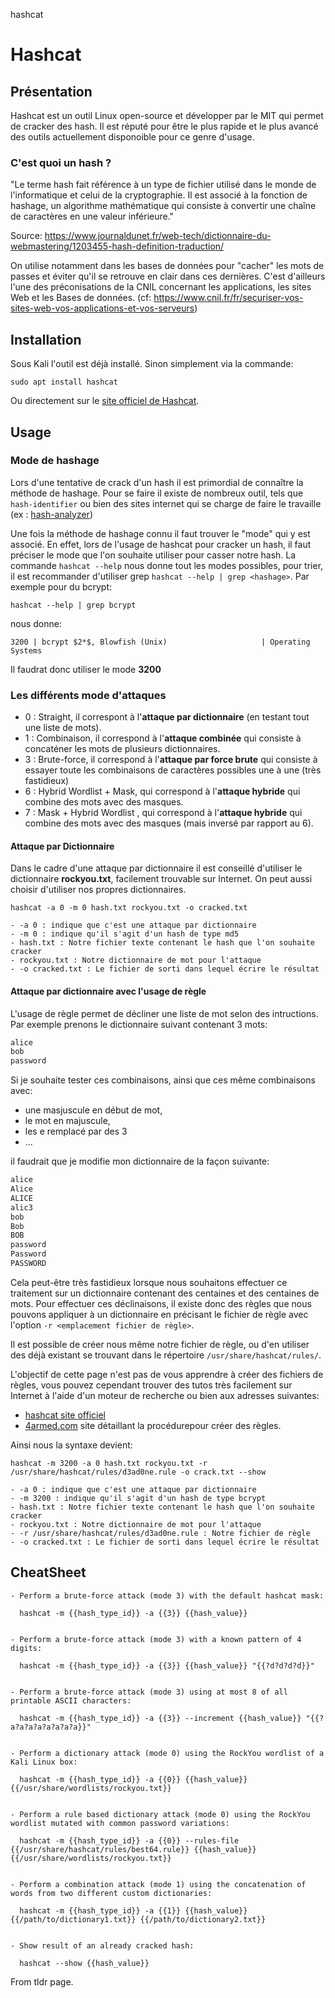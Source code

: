 hashcat

# Hashcat 

## Présentation

Hashcat est un outil Linux open-source et développer par le MIT qui permet de cracker des hash. Il est réputé pour être le plus rapide et le plus avancé des outils actuellement disponoible pour ce genre d'usage.

### C'est quoi un hash ?

"Le terme hash fait référence à un type de fichier utilisé dans le monde de l'informatique et celui de la cryptographie. Il est associé à la fonction de hashage, un algorithme mathématique qui consiste à convertir une chaîne de caractères en une valeur inférieure."

Source: https://www.journaldunet.fr/web-tech/dictionnaire-du-webmastering/1203455-hash-definition-traduction/

On utilise notamment dans les bases de données pour "cacher" les mots de passes et éviter qu'il se retrouve en clair dans ces dernières. C'est d'ailleurs l'une des préconisations de la CNIL concernant les applications, les sites Web et les Bases de données. (cf: https://www.cnil.fr/fr/securiser-vos-sites-web-vos-applications-et-vos-serveurs)

## Installation 

Sous Kali l'outil est déjà installé. Sinon simplement via la commande: 

	sudo apt install hashcat
	
Ou directement sur le [site officiel de Hashcat](https://hashcat.net/hashcat/).


## Usage

### Mode de hashage

Lors d'une tentative de crack d'un hash il est primordial de connaître la méthode de hashage. Pour se faire il existe de nombreux outil, tels que `hash-identifier` ou bien des sites internet qui se charge de faire le travaille (ex : [hash-analyzer](https://www.tunnelsup.com/hash-analyzer/))

Une fois la méthode de hashage connu il faut trouver le "mode" qui y est associé. En effet, lors de l'usage de hashcat pour cracker un hash, il faut préciser le mode que l'on souhaite utiliser pour casser notre hash. La commande `hashcat --help` nous donne tout les modes possibles, pour trier, il est recommander d'utiliser grep `hashcat --help | grep <hashage>`. Par exemple pour du bcrypt:

`hashcat --help | grep bcrypt` 
 
nous donne:

`3200 | bcrypt $2*$, Blowfish (Unix)                     | Operating Systems`

Il faudrat donc utiliser le mode **3200**

### Les différents mode d'attaques

- 0 : Straight, il correspont à l'**attaque par dictionnaire** (en testant tout une liste de mots).
- 1 : Combinaison, il correspond à l'**attaque combinée** qui consiste à concaténer les mots de plusieurs dictionnaires.
- 3 : Brute-force, il correspond à l'**attaque par force brute** qui consiste à essayer toute les combinaisons de caractères possibles une à une (très fastidieux)
- 6 : Hybrid Wordlist + Mask, qui correspond à l'**attaque hybride** qui combine des mots avec des masques.
- 7 : Mask + Hybrid Wordlist ,  qui correspond à l'**attaque hybride** qui combine des mots avec des masques (mais inversé par rapport au 6).

#### Attaque par Dictionnaire 

Dans le cadre d'une attaque par dictionnaire il est conseillé d'utiliser le dictionnaire **rockyou.txt**, facilement trouvable sur Internet. On peut aussi choisir d'utiliser nos propres dictionnaires.

```
hashcat -a 0 -m 0 hash.txt rockyou.txt -o cracked.txt

- -a 0 : indique que c'est une attaque par dictionnaire
- -m 0 : indique qu'il s'agit d'un hash de type md5
- hash.txt : Notre fichier texte contenant le hash que l'on souhaite cracker
- rockyou.txt : Notre dictionnaire de mot pour l'attaque
- -o cracked.txt : Le fichier de sorti dans lequel écrire le résultat
```

#### Attaque par dictionnaire avec l'usage de règle

L'usage de règle permet de décliner une liste de mot selon des intructions. Par exemple prenons le dictionnaire suivant contenant 3 mots:

```txt
alice
bob
password
```

Si je souhaite tester ces combinaisons, ainsi que ces même combinaisons avec: 
- une masjuscule en début de mot, 
- le mot en majuscule, 
- les e remplacé par des 3
- ...

il faudrait que je modifie mon dictionnaire de la façon suivante: 

```txt
alice
Alice
ALICE
alic3
bob
Bob
BOB
password
Password
PASSWORD
```

Cela peut-être très fastidieux lorsque nous souhaitons effectuer ce traitement sur un dictionnaire contenant des centaines et des centaines de mots. 
Pour effectuer ces déclinaisons, il existe donc des règles que nous pouvons appliquer à un dictionnaire en précisant le fichier de règle avec l'option `-r <emplacement fichier de règle>`.

Il est possible de créer nous même notre fichier de règle, ou d'en utiliser des déjà existant se trouvant dans le répertoire `/usr/share/hashcat/rules/`. 

L'objectif de cette page n'est pas de vous apprendre à créer des fichiers de règles, vous pouvez cependant trouver des tutos très facilement sur Internet à l'aide d'un moteur de recherche ou bien aux adresses suivantes:
- [hashcat site officiel](https://hashcat.net/wiki/doku.php?id=rule_based_attack)
- [4armed.com](https://www.4armed.com/blog/hashcat-rule-based-attack/) site détaillant la procédurepour créer des règles.

Ainsi nous la syntaxe devient: 



```
hashcat -m 3200 -a 0 hash.txt rockyou.txt -r /usr/share/hashcat/rules/d3ad0ne.rule -o crack.txt --show

- -a 0 : indique que c'est une attaque par dictionnaire
- -m 3200 : indique qu'il s'agit d'un hash de type bcrypt
- hash.txt : Notre fichier texte contenant le hash que l'on souhaite cracker
- rockyou.txt : Notre dictionnaire de mot pour l'attaque
- -r /usr/share/hashcat/rules/d3ad0ne.rule : Notre fichier de règle
- -o cracked.txt : Le fichier de sorti dans lequel écrire le résultat
```


## CheatSheet

 ```
- Perform a brute-force attack (mode 3) with the default hashcat mask:

   hashcat -m {{hash_type_id}} -a {{3}} {{hash_value}}


 - Perform a brute-force attack (mode 3) with a known pattern of 4 digits:
 
   hashcat -m {{hash_type_id}} -a {{3}} {{hash_value}} "{{?d?d?d?d}}"


 - Perform a brute-force attack (mode 3) using at most 8 of all printable ASCII characters:
 
   hashcat -m {{hash_type_id}} -a {{3}} --increment {{hash_value}} "{{?a?a?a?a?a?a?a?a}}"


 - Perform a dictionary attack (mode 0) using the RockYou wordlist of a Kali Linux box:
 
   hashcat -m {{hash_type_id}} -a {{0}} {{hash_value}} {{/usr/share/wordlists/rockyou.txt}}
   

 - Perform a rule based dictionary attack (mode 0) using the RockYou wordlist mutated with common password variations:
 
   hashcat -m {{hash_type_id}} -a {{0}} --rules-file {{/usr/share/hashcat/rules/best64.rule}} {{hash_value}} {{/usr/share/wordlists/rockyou.txt}}


 - Perform a combination attack (mode 1) using the concatenation of words from two different custom dictionaries:
 
   hashcat -m {{hash_type_id}} -a {{1}} {{hash_value}} {{/path/to/dictionary1.txt}} {{/path/to/dictionary2.txt}}


 - Show result of an already cracked hash:
 
   hashcat --show {{hash_value}}
```
From tldr page.